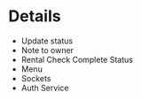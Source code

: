 # Details
* Update status
* Note to owner
* Rental Check Complete Status
* Menu
* Sockets
* Auth Service
